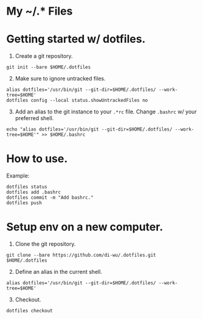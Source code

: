 # My ~/.* Files

# Getting started w/ dotfiles.

1. Create a git repository.

```shell
git init --bare $HOME/.dotfiles
```

2. Make sure to ignore untracked files.

```shell
alias dotfiles='/usr/bin/git --git-dir=$HOME/.dotfiles/ --work-tree=$HOME'
dotfiles config --local status.showUntrackedFiles no
```

3. Add an alias to the git instance to your `.*rc` file.
   Change `.bashrc` w/ your preferred shell.
```shell
echo "alias dotfiles='/usr/bin/git --git-dir=$HOME/.dotfiles/ --work-tree=$HOME'" >> $HOME/.bashrc
```

# How to use.

Example:

```shell
dotfiles status
dotfiles add .bashrc
dotfiles commit -m "Add bashrc."
dotfiles push
```

# Setup env on a new computer.

1. Clone the git repository.

```shell
git clone --bare https://github.com/di-wu/.dotfiles.git $HOME/.dotfiles
```

2. Define an alias in the current shell.
```shell
alias dotfiles='/usr/bin/git --git-dir=$HOME/.dotfiles/ --work-tree=$HOME'
```

3. Checkout.
```shell
dotfiles checkout
```
